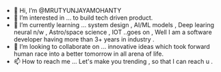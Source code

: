 - 👋 Hi, I’m @MRUTYUNJAYAMOHANTY
- 👀 I’m interested in ... to build tech driven product.
- 🌱 I’m currently learning ... system design , AI/ML models , Deep learing neural n/w , Astro/space science , IOT ..goes on , Well I am a software developer having more than 3+ years in industry .  
- 💞️ I’m looking to collaborate on ... innovative ideas which took forward human race into a better tomorrow in all arena of life.
- 📫 How to reach me ... Let's make you trending , so that I can reach u .

<!---
MRUTYUNJAYAMOHANTY/MRUTYUNJAYAMOHANTY is a ✨ special ✨ repository because its `README.md` (this file) appears on your GitHub profile.
You can click the Preview link to take a look at your changes.
--->
